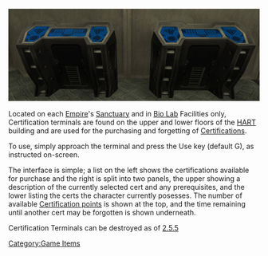 ![](images/Cert_term.jpg "Cert_term.jpg")

Located on each [Empire](../terminology/Empire.md)'s
[Sanctuary](../locations/Sanctuary.md) and in [Bio Lab](Bio_Lab.md)
Facilities only, Certification terminals are found on the upper and
lower floors of the [HART](../terminology/HART.md) building and are used for
the purchasing and forgetting of
[Certifications](../certifications/Certifications.md).

To use, simply approach the terminal and press the Use key (default G),
as instructed on-screen.

The interface is simple; a list on the left shows the certifications
available for purchase and the right is split into two panels, the upper
showing a description of the currently selected cert and any
prerequisites, and the lower listing the certs the character currently
posesses. The number of available [Certification
points](certifications/Certification_points.md) is shown at the top, and the
time remaining until another cert may be forgotten is shown underneath.

Certification Terminals can be destroyed as of [2.5.5](2.md.5.5)

[Category:Game Items](Category:Game_Items.md)
